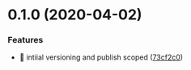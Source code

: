 # 0.1.0 (2020-04-02)


### Features

* 🎸 intiial versioning and publish scoped ([73cf2c0](https://github.com/rapidlang/cli/commit/73cf2c066be4c710b590e8c793a1fcb7904a64b3))



